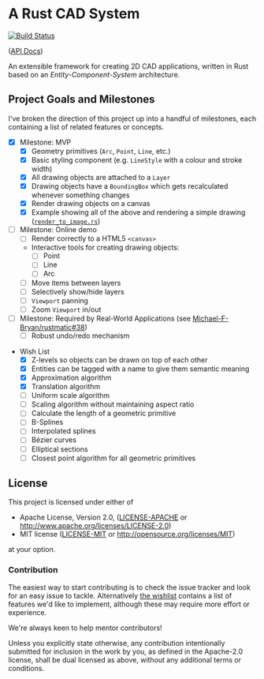# A Rust CAD System

[![Build Status](https://travis-ci.com/Michael-F-Bryan/arcs.svg?branch=master)](https://travis-ci.com/Michael-F-Bryan/arcs)

([API Docs])

An extensible framework for creating 2D CAD applications, written in Rust based
on an *Entity-Component-System* architecture.

## Project Goals and Milestones

I've broken the direction of this project up into a handful of milestones, each
containing a list of related features or concepts.

- [X] Milestone: MVP
  - [X] Geometry primitives (`Arc`, `Point`, `Line`, etc.)
  - [X] Basic styling component (e.g. `LineStyle` with a colour and stroke width)
  - [X] All drawing objects are attached to a `Layer`
  - [X] Drawing objects have a `BoundingBox` which gets recalculated whenever
        something changes
  - [X] Render drawing objects on a canvas
  - [X] Example showing all of the above and rendering a simple drawing
        ([`render_to_image.rs`](arcs/examples/render_to_image.rs))

- [ ] Milestone: Online demo
  - [ ] Render correctly to a HTML5 `<canvas>`
  - Interactive tools for creating drawing objects:
    - [ ] Point
    - [ ] Line
    - [ ] Arc
  - [ ] Move items between layers
  - [ ] Selectively show/hide layers
  - [ ] `Viewport` panning
  - [ ] Zoom `Viewport` in/out

- [ ] Milestone: Required by Real-World Applications
      (see [Michael-F-Bryan/rustmatic#38][rustmatic-38])
  - [ ] Robust undo/redo mechanism

- <span id="wishlist">Wish List</span>
  - [X] Z-levels so objects can be drawn on top of each other
  - [X] Entities can be tagged with a name to give them semantic meaning
  - [X] Approximation algorithm
  - [X] Translation algorithm
  - [ ] Uniform scale algorithm
  - [ ] Scaling algorithm without maintaining aspect ratio
  - [ ] Calculate the length of a geometric primitive
  - [ ] B-Splines
  - [ ] Interpolated splines
  - [ ] Bézier curves
  - [ ] Elliptical sections
  - [ ] Closest point algorithm for all geometric primitives

## License

This project is licensed under either of

 * Apache License, Version 2.0, ([LICENSE-APACHE](LICENSE_APACHE.md) or
   http://www.apache.org/licenses/LICENSE-2.0)
 * MIT license ([LICENSE-MIT](LICENSE_MIT.md) or
   http://opensource.org/licenses/MIT)

at your option.

### Contribution

The easiest way to start contributing is to check the issue tracker and look for
an easy issue to tackle. Alternatively [the wishlist](#wishlist) contains a
list of features we'd like to implement, although these may require more effort
or experience.

We're always keen to help mentor contributors!

Unless you explicitly state otherwise, any contribution intentionally
submitted for inclusion in the work by you, as defined in the Apache-2.0
license, shall be dual licensed as above, without any additional terms or
conditions.

[API Docs]: https://michael-f-bryan.github.io/arcs
[rustmatic-38]: https://github.com/Michael-F-Bryan/rustmatic/issues/38